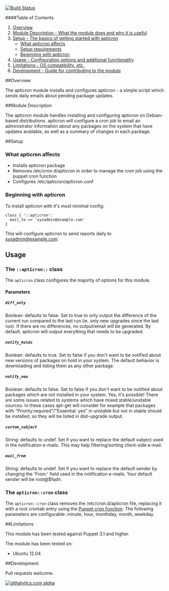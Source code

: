 [![Build Status](https://travis-ci.org/shoekstra/puppet-apticron.svg?branch=develop)](https://travis-ci.org/shoekstra/puppet-apticron)

####Table of Contents

1. [Overview](#overview)
2. [Module Description - What the module does and why it is useful](#module-description)
3. [Setup - The basics of getting started with apticron](#setup)
    * [What apticron affects](#what-apticron-affects)
    * [Setup requirements](#setup-requirements)
    * [Beginning with apticron](#beginning-with-apticron)
4. [Usage - Configuration options and additional functionality](#usage)
5. [Limitations - OS compatibility, etc.](#limitations)
6. [Development - Guide for contributing to the module](#development)

##Overview

The apticron module installs and configures apticron - a simple script which sends daily emails about pending package updates.

##Module Description

The apticron module handles installing and configuring apticron on Debian-based distributions.  apticron will configure a cron job to email an administrator information about any packages on the system that have updates available, as well as a summary of changes in each package.

##Setup

### What apticron affects

* Installs apticron package
* Removes /etc/cron.d/apticron in order to manage the cron job using the puppet cron function
* Configures /etc/apticron/apticron.conf

### Beginning with apticron

To install apticron with it's most minimal config:

```puppet
class { '::apticron':
  mail_to => 'sysadmin@example.com'
}
```

This will configure apticron to send reports daily to sysadmin@example.com.

## Usage

### The `::apticron::` class

The `apticron` class configures the majority of options for this module.

#### Parameters

##### `diff_only`

Boolean: defaults to false.  Set to true to only output the difference of the current run compared to the last run (ie. only new upgrades since the last run).  If there are no differences, no output/email will be generated.  By default, apticron will output everything that needs to be upgraded.

##### `notify_holds`

Boolean: defaults to true.  Set to false if you don't want to be notified about new versions of packages on hold in your system.  The default behavior is downloading and listing them as any other package.

##### `notify_new`

Boolean: defaults to false.  Set to false if you don't want to be notified about packages which are not installed in your system. Yes, it's possible! There are some issues related to systems which have mixed stable/unstable sources.  In these cases apt-get will consider for example that packages with "Priority:required"/"Essential: yes" in unstable but not in stable should be installed, so they will be listed in dist-upgrade output.

##### `custom_subject`

String: defaults to undef.  Set if you want to replace the default subject used in the notification e-mails.  This may help filtering/sorting client-side e-mail.

##### `mail_from`

String: defaults to undef.  Set if you want to replace the default sender by changing the 'From:' field used in the notification e-mails.  Your default sender will be root@$fqdn.

### The `apticron::cron` class

The `apticron::cron` class removes the /etc/cron.d/apticron file, replacing it with a root crontab entry using the [Puppet cron function](http://docs.puppetlabs.com/references/latest/type.html#cron).  The following parameters are configurable: minute, hour, monthday, month, weekday.

##Limitations

This module has been tested against Puppet 3.1 and higher.

The module has been tested on:

* Ubuntu 12.04

##Development

Pull requests welcome.

[![githalytics.com alpha](https://cruel-carlota.pagodabox.com/0e64e10b06caf95c9900623996f00d60 "githalytics.com")](http://githalytics.com/shoekstra/puppet-apticron)
